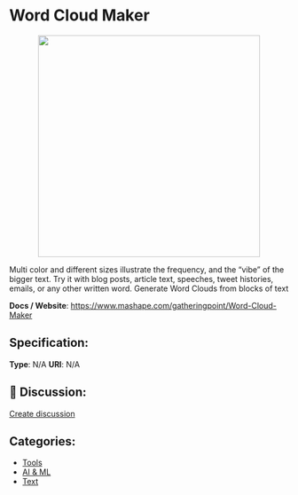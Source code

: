 # Word Cloud Maker
<p align="center">
    <img width="400" src="https://raw.githubusercontent.com/apis-list/apis-list/main/apis/word-cloud-maker/logo_256x256.png" />
</p>

Multi color and different sizes illustrate the frequency, and the “vibe” of the bigger text.  Try it with blog posts, article text, speeches, tweet histories, emails, or any other written word. Generate Word Clouds from blocks of text

**Docs / Website**: https://www.mashape.com/gatheringpoint/Word-Cloud-Maker

## Specification:
**Type**:  N/A 
**URI**:  N/A 

## 💬 Discussion:
[Create discussion](https://github.com/apis-list/apis-list/discussions/new)

## Categories:
- [Tools](https://github.com/apis-list/apis-list#tools)
- [AI & ML](https://github.com/apis-list/apis-list#ai-and-ml)
- [Text](https://github.com/apis-list/apis-list#text)



